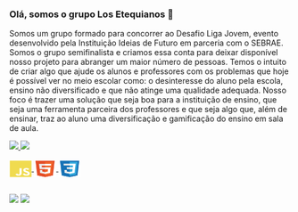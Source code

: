 ### Olá, somos o grupo Los Etequianos 💫

Somos um grupo formado para concorrer ao Desafio Liga Jovem, evento desenvolvido pela Instituição Ideias de Futuro em parceria com o SEBRAE.
Somos o grupo semifinalista e criamos essa conta para deixar disponível nosso projeto para abranger um maior número de pessoas. 
Temos o intuito de criar algo que ajude os alunos e professores com os problemas que hoje é possível ver no meio escolar como: o desinteresse do aluno pela escola, ensino não diversificado e que não atinge uma qualidade adequada. 
Nosso foco é trazer uma solução que seja boa para a instituição de ensino, que seja uma ferramenta parceira dos professores e que seja algo que, além de ensinar, traz ao aluno uma diversificação e gamificação do ensino em sala de aula.



 <div>
  <a href="https://github.com/los-etequianos">
  <img height="150em" src="https://github-readme-stats.vercel.app/api?username=los-etequianos&show_icons=true&theme=dracula&include_all_commits=true&count_private=true"/>
  <img height="150em" src="https://github-readme-stats.vercel.app/api/top-langs/?username=los-etequianos&layout=compact&langs_count=7&theme=dracula"/>
</div>
<div style="display: inline_block"><br>
  <img align="center" alt="Rafa-Js" height="30" width="40" src="https://raw.githubusercontent.com/devicons/devicon/master/icons/javascript/javascript-plain.svg">
  <img align="center" alt="Rafa-HTML" height="30" width="40" src="https://raw.githubusercontent.com/devicons/devicon/master/icons/html5/html5-original.svg">
  <img align="center" alt="Rafa-CSS" height="30" width="40" src="https://raw.githubusercontent.com/devicons/devicon/master/icons/css3/css3-original.svg">
</div>
  
  ##
 
<div> 
  <a href="https://www.youtube.com/watch?v=x7jwLEoo5mw&ab_channel=RecordTVPaulista" target="_blank"><img src="https://img.shields.io/badge/YouTube-FF0000?style=for-the-badge&logo=youtube&logoColor=white" target="_blank"></a>
  <a href="https://www.instagram.com/losetequianos2022/" target="_blank"><img src="https://img.shields.io/badge/-Instagram-%23E4405F?style=for-the-badge&logo=instagram&logoColor=white" target="_blank"></a> 
</div>
